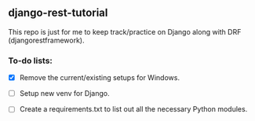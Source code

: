 ## django-rest-tutorial

This repo is just for me to keep track/practice on Django along with DRF (djangorestframework).

### To-do lists:

* [X] Remove the current/existing setups for Windows.

* [ ] Setup new venv for Django.

* [ ] Create a requirements.txt to list out all the necessary Python modules.
